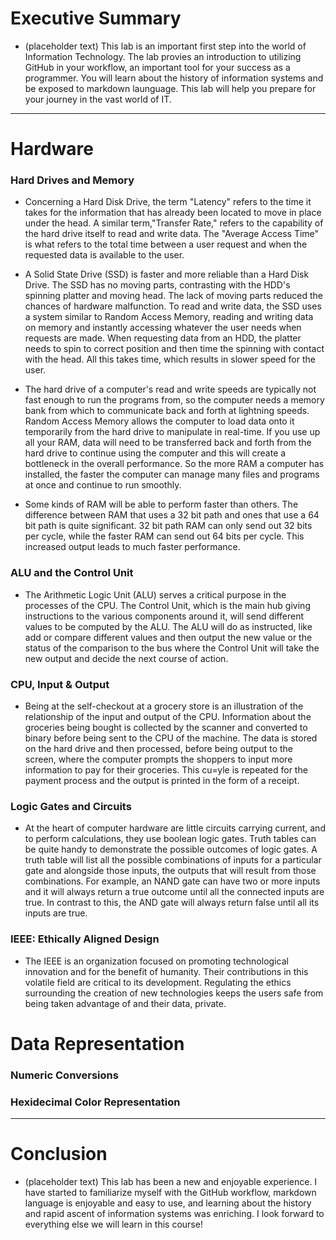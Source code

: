 # Executive Summary #
* (placeholder text) This lab is an important first step into the world of Information Technology. The lab provies an introduction to utilizing GitHub in your workflow, an important tool for your success as a programmer. You will learn about the history of information systems and be exposed to markdown launguage. This lab will help you prepare for your journey in the vast world of IT.
***


# Hardware #


### Hard Drives and Memory ###
* Concerning a Hard Disk Drive, the term "Latency" refers to the time it takes for the information that has already been located to move in place under the head. A similar term,"Transfer Rate," refers to the capability of the hard drive itself to read and write data. The "Average Access Time" is what refers to the total time between a user request and when the requested data is available to the user.
  
* A Solid State Drive (SSD) is faster and more reliable than a Hard Disk Drive. The SSD has no moving parts, contrasting with the HDD's spinning platter and moving head. The lack of moving parts reduced the chances of hardware malfunction. To read and write data, the SSD uses a system similar to Random Access Memory, reading and writing data on memory and instantly accessing whatever the user needs when requests are made. When requesting data from an HDD, the platter needs to spin to correct position and then time the spinning with contact with the head. All this takes time, which results in slower speed for the user.
  
* The hard drive of a computer's read and write speeds are typically not fast enough to run the programs from, so the computer needs a memory bank from which to communicate back and forth at lightning speeds. Random Access Memory allows the computer to load data onto it temporarily from the hard drive to manipulate in real-time. If you use up all your RAM, data will need to be transferred back and forth from the hard drive to continue using the computer and this will create a bottleneck in the overall performance. So the more RAM a computer has installed, the faster the computer can manage many files and programs at once and continue to run smoothly.
  
* Some kinds of RAM will be able to perform faster than others. The difference between RAM that uses a 32 bit path and ones that use a 64 bit path is quite significant. 32 bit path RAM can only send out 32 bits per cycle, while the faster RAM can send out 64 bits per cycle. This increased output leads to much faster performance.
  
  
  
### ALU and the Control Unit ###

* The Arithmetic Logic Unit (ALU) serves a critical purpose in the processes of the CPU. The Control Unit, which is the main hub giving instructions to the various components around it, will send different values to be computed by the ALU. The ALU will do as instructed, like add or compare different values and then output the new value or the status of the comparison to the bus where the Control Unit will take the new output and decide the next course of action.

### CPU, Input & Output ###

* Being at the self-checkout at a grocery store is an illustration of the relationship of the input and output of the CPU. Information about the groceries being bought is collected by the scanner and converted to binary before being sent to the CPU of the machine. The data is stored on the hard drive and then processed, before being output to the screen, where the computer prompts the shoppers to input more information to pay for their groceries. This cu=yle is repeated for the payment process and the output is printed in the form of a receipt.

### Logic Gates and Circuits ###

* At the heart of computer hardware are little circuits carrying current, and to perform calculations, they use boolean logic gates. Truth tables can be quite handy to demonstrate the possible outcomes of logic gates. A truth table will list all the possible combinations of inputs for a particular gate and alongside those inputs, the outputs that will result from those combinations. For example, an NAND gate can have two or more inputs and it will always return a true outcome until all the connected inputs are true. In contrast to this, the AND gate will always return false until all its inputs are true.

### IEEE: Ethically Aligned Design ###

* The IEEE is an organization focused on promoting technological innovation and for the benefit of humanity. Their contributions in this volatile field are critical to its development. Regulating the ethics surrounding the creation of new technologies keeps the users safe from being taken advantage of and their data, private.


# Data Representation #

### Numeric Conversions ###

### Hexidecimal Color Representation ###

***
# Conclusion #
* (placeholder text) This lab has been a new and enjoyable experience. I have started to familiarize myself with the GitHub workflow, markdown language is enjoyable and easy to use, and learning about the history and rapid ascent of information systems was enriching. I look forward to everything else we will learn in this course!
